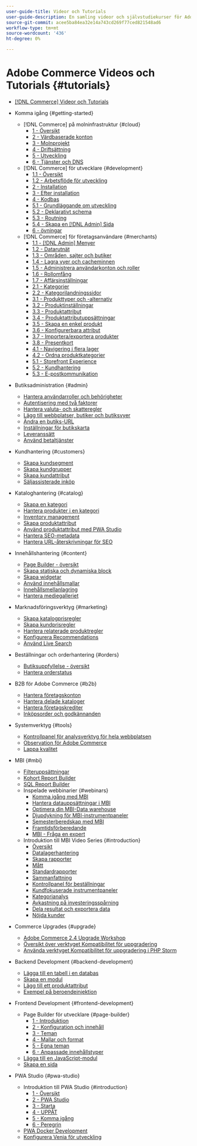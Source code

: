```yaml
---
user-guide-title: Videor och Tutorials
user-guide-description: En samling videor och självstudiekurser för Adobe Commerce och Magento Open Source.
source-git-commit: acee5ba84ea32e14a743cd269f77ced821548ad6
workflow-type: tm+mt
source-wordcount: '436'
ht-degree: 0%

---
```



# Adobe Commerce Videos och Tutorials {#tutorials}

+ [[!DNL Commerce] Videor och Tutorials](overview.md)

+ Komma igång {#getting-started}
   + [!DNL Commerce] på molninfrastruktur {#cloud}
      + [1 - Översikt](./cloud/1-overview.md)
      + [2 - Värdbaserade konton](./cloud/2-accounts.md)
      + [3 - Molnprojekt](./cloud/3-projects.md)
      + [4 - Driftsättning](./cloud/4-deployment.md)
      + [5 - Utveckling](./cloud/5-dev-config.md)
      + [6 - Tjänster och DNS](./cloud/6-launch.md)
   + [!DNL Commerce] för utvecklare {#development}
      + [1.1 - Översikt](./developer/backend-1-1-overview.md)
      + [1.2 - Arbetsflöde för utveckling](./developer/backend-1-2-workflow.md)
      + [2 - Installation](./developer/backend-2-install.md)
      + [3 - Efter installation](./developer/backend-3-post-install.md)
      + [4 - Kodbas](./developer/backend-4-code-base.md)
      + [5.1 - Grundläggande om utveckling](./developer/backend-5-1-dev-basics.md)
      + [5.2 - Deklarativt schema](./developer/backend-5-2-declarative-schema.md)
      + [5.3 - Routning](./developer/backend-5-3-routing.md)
      + [5.4 - Skapa en [!DNL Admin] Sida](./developer/backend-5-4-admin-page.md)
      + [6 - övningar](./developer/backend-6-practice.md)
   + [!DNL Commerce] för företagsanvändare {#merchants}
      + [1.1 - [!DNL Admin] Menyer](./merchant/introduction/1-1-menus.md)
      + [1.2 - Datarutnät](./merchant/introduction/1-2-data-grids.md)
      + [1.3 - Områden, sajter och butiker](./merchant/introduction/1-3-apps-scopes-sites-stores.md)
      + [1.4 - Lagra vyer och cacheminnen](./merchant/introduction/1-4-store-views-cache.md)
      + [1.5 - Administrera användarkonton och roller](./merchant/introduction/1-5-users-roles.md)
      + [1.6 - Rollomfång](./merchant/introduction/1-6-role-scopes.md)
      + [1.7 - Affärsinställningar](./merchant/introduction/1-7-business-settings.md)
      + [2.1 - Kategorier](./merchant/introduction/2-1-categories.md)
      + [2.2 - Kategorilandningssidor](./merchant/introduction/2-2-category-landing-page.md)
      + [3.1 - Produkttyper och -alternativ](./merchant/introduction/3-1-product-types-options.md)
      + [3.2 - Produktinställningar](./merchant/introduction/3-2-product-settings.md)
      + [3.3 - Produktattribut](./merchant/introduction/3-3-product-attributes.md)
      + [3.4 - Produktattributuppsättningar](./merchant/introduction/3-4-product-attribute-sets.md)
      + [3.5 - Skapa en enkel produkt](./merchant/introduction/3-5-create-simple-product.md)
      + [3.6 - Konfigurerbara attribut](./merchant/introduction/3-6-configurable-attributes.md)
      + [3.7 - Importera/exportera produkter](./merchant/introduction/3-7-import-export-products.md)
      + [3.8 - Presentkort](./merchant/introduction/3-8-gift-cards.md)
      + [4.1 - Navigering i flera lager](./merchant/introduction/4-1-layered-navigation.md)
      + [4.2 - Ordna produktkategorier](./merchant/introduction/4-2-arrange-product-categories.md)
      + [5.1 - Storefront Experience](./merchant/introduction/5-1-storefront-experience.md)
      + [5.2 - Kundhantering](./merchant/introduction/5-2-customer-management.md)
      + [5.3 - E-postkommunikation](./merchant/introduction/5-3-store-communications.md)

+ Butiksadministration {#admin}
   + [Hantera användarroller och behörigheter](./merchant/users-roles-permissions.md)
   + [Autentisering med två faktorer](./merchant/two-factor-authentication.md)
   + [Hantera valuta- och skatteregler](./merchant/currency-tax-rules.md)
   + [Lägg till webbplatser, butiker och butiksvyer](./merchant/add-websites-stores-views.md)
   + [Ändra en butiks-URL](./merchant/change-store-url.md)
   + [Inställningar för butikskarta](./merchant/site-map-setup.md)
   + [Leveranssätt](./merchant/shipping-delivery.md)
   + [Använd betaltjänster](./merchant/payment-services.md)

+ Kundhantering {#customers}
   + [Skapa kundsegment](./merchant/customer-segments.md)
   + [Skapa kundgrupper](./merchant/customer-groups.md)
   + [Skapa kundattribut](./merchant/customer-attributes.md)
   + [Säljassisterade inköp](./merchant/seller-assisted-shopping.md)

+ Kataloghantering {#catalog}
   + [Skapa en kategori](./merchant/category-create.md)
   + [Hantera produkter i en kategori](./merchant/category-products.md)
   + [Inventory management](./merchant/inventory-management.md)
   + [Skapa produktattribut](./merchant/product-attributes-create.md)
   + [Använd produktattribut med PWA Studio](./merchant/product-attributes-pwa.md)
   + [Hantera SEO-metadata](./merchant/seo-metadata.md)
   + [Hantera URL-återskrivningar för SEO](./merchant/seo-url-rewrites.md)

+ Innehållshantering {#content}
   + [Page Builder - översikt](./merchant/page-builder-overview.md)
   + [Skapa statiska och dynamiska block](./merchant/static-dynamic-blocks.md)
   + [Skapa widgetar](./merchant/widgets.md)
   + [Använd innehållsmallar](./merchant/content-templates.md)
   + [Innehållsmellanlagring](./merchant/content-staging.md)
   + [Hantera mediegalleriet](./merchant/media-gallery.md)

+ Marknadsföringsverktyg {#marketing}
   + [Skapa katalogprisregler](./merchant/catalog-price-rules.md)
   + [Skapa kundprisregler](./merchant/cart-price-rules.md)
   + [Hantera relaterade produktregler](./merchant/related-product-rules.md)
   + [Konfigurera Recommendations](./merchant/product-recommendations.md)
   + [Använd Live Search](./merchant/live-search.md)

+ Beställningar och orderhantering {#orders}
   + [Butiksuppfyllelse - översikt](./merchant/store-fulfillment.md)
   + [Hantera orderstatus](./merchant/order-status.md)

+ B2B för Adobe Commerce {#b2b}
   + [Hantera företagskonton](./merchant/b2b/company-accounts.md)
   + [Hantera delade kataloger](./merchant/b2b/shared-catalogs.md)
   + [Hantera företagskrediter](./merchant/b2b/company-credit.md)
   + [Inköpsorder och godkännanden](./merchant/b2b/purchase-orders.md)

+ Systemverktyg {#tools}
   + [Kontrollpanel för analysverktyg för hela webbplatsen](./tools/site-wide-analysis-tool.md)
   + [Observation för Adobe Commerce](./tools/observation-tool.md)
   + [Lappa kvalitet](./tools/quality-patch-tool.md)

+ MBI {#mbi}
   + [Filteruppsättningar](./merchant/business-intelligence/filter-sets.md)
   + [Kohort Report Builder](./merchant/business-intelligence/cohort-report-builder.md)
   + [SQL Report Builder](./merchant/business-intelligence/sql-report-builder.md)
   + Inspelade webbinarier {#webinars}
      + [Komma igång med MBI](./merchant/business-intelligence/webinars/getting-started.md)
      + [Hantera datauppsättningar i MBI](./merchant/business-intelligence/webinars/manage-data-sets.md)
      + [Optimera din MBI-Data warehouse](./merchant/business-intelligence/webinars/optimize-data-warehouse.md)
      + [Djupdykning för MBI-instrumentpaneler](./merchant/business-intelligence/webinars/dashboards-deep-dive.md)
      + [Semesterberedskap med MBI](./merchant/business-intelligence/webinars/holiday-readiness.md)
      + [Framtidsförberedande](./merchant/business-intelligence/prepare-for-future.md)
      + [MBI - Fråga en expert](./merchant/business-intelligence/webinars/ask-expert.md)
   + Introduktion till MBI Video Series {#introduction}
      + [Översikt](./merchant/business-intelligence/1-overview.md)
      + [Datalagerhantering](./merchant/business-intelligence/2-data-warehousing.md)
      + [Skapa rapporter](./merchant/business-intelligence/3-build-reports.md)
      + [Mått](./merchant/business-intelligence/4-metrics.md)
      + [Standardrapporter](./merchant/business-intelligence/5-standard-reports.md)
      + [Sammanfattning](./merchant/business-intelligence/6-executive-summary-dashboard.md)
      + [Kontrollpanel för beställningar](./merchant/business-intelligence/7-orders-dashboard.md)
      + [Kundfokuserade instrumentpaneler](./merchant/business-intelligence/8-customer-focused-dashboards.md)
      + [Kategorianalys](./merchant/business-intelligence/9-category-analysis.md)
      + [Avkastning på investeringsspårning](./merchant/business-intelligence/10-roi-tracking.md)
      + [Dela resultat och exportera data](./merchant/business-intelligence/11-share-results-export-data.md)
      + [Nöjda kunder](./merchant/business-intelligence/12-customer-success.md)

+ Commerce Upgrades {#upgrade}
   + [Adobe Commerce 2.4 Upgrade Workshop](./upgrade/2.4-upgrade-workshop.md)
   + [Översikt över verktyget Kompatibilitet för uppgradering](./upgrade/upgrade-compatibility-tool-overview.md)
   + [Använda verktyget Kompatibilitet för uppgradering i PHP Storm](./upgrade/uct-phpstorm.md)

+ Backend Development {#backend-development}
   + [Lägga till en tabell i en databas](./developer/add-new-db-table.md)
   + [Skapa en modul](./developer/create-module.md)
   + [Lägg till ett produktattribut](./developer/add-product-attribute.md)
   + [Exempel på beroendeinjektion](./developer/dependency-injection.md)

+ Frontend Development {#frontend-development}
   + Page Builder för utvecklare {#page-builder}
      + [1 - Introduktion](./developer/page-builder/1-intro-case-studies.md)
      + [2 - Konfiguration och innehåll](./developer/page-builder/2-config-create-content.md)
      + [3 - Teman](./developer/page-builder/3-themes.md)
      + [4 - Mallar och format](./developer/page-builder/4-admin-templates-apply-styles.md)
      + [5 - Egna teman](./developer/page-builder/5-customize-theme.md)
      + [6 - Anpassade innehållstyper](./developer/page-builder/6-custom-content-types.md)
   + [Lägga till en JavaScript-modul](./developer/add-javascript-module.md)
   + [Skapa en sida](./developer/create-new-page.md)

+ PWA Studio {#pwa-studio}
   + Introduktion till PWA Studio {#introduction}
      + [1 - Översikt](./pwa/introduction/1-overview.md)
      + [2 - PWA Studio](./pwa/introduction/2-pwa-studio-tools.md)
      + [3 - Starta](./pwa/introduction/3-launch.md)
      + [4 - UPPÅT](./pwa/introduction/4-upward.md)
      + [5 - Komma igång](./pwa/introduction/5-getting-started.md)
      + [6 - Peregrin](./pwa/introduction/6-peregrine.md)
   + [PWA Docker Development](./pwa/pwa-docker-development.md)
   + [Konfigurera Venia för utveckling](./pwa/set-up-venia-for-dev.md)

